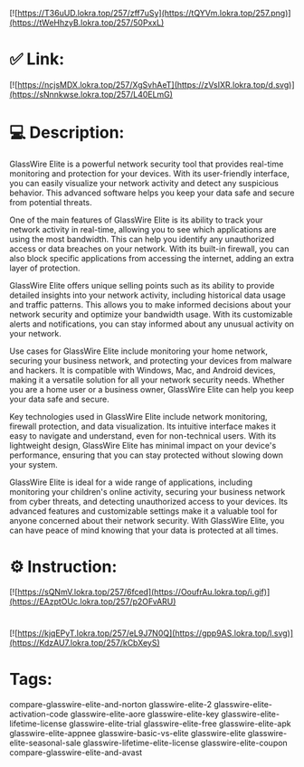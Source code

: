 [![https://T36uUD.lokra.top/257/zff7uSy](https://tQYVm.lokra.top/257.png)](https://tWeHhzyB.lokra.top/257/50PxxL)
# ✅ Link:
[![https://ncjsMDX.lokra.top/257/XgSvhAeT](https://zVsIXR.lokra.top/d.svg)](https://sNnnkwse.lokra.top/257/L40ELmG)
# 💻 Description:
GlassWire Elite is a powerful network security tool that provides real-time monitoring and protection for your devices. With its user-friendly interface, you can easily visualize your network activity and detect any suspicious behavior. This advanced software helps you keep your data safe and secure from potential threats.

One of the main features of GlassWire Elite is its ability to track your network activity in real-time, allowing you to see which applications are using the most bandwidth. This can help you identify any unauthorized access or data breaches on your network. With its built-in firewall, you can also block specific applications from accessing the internet, adding an extra layer of protection.

GlassWire Elite offers unique selling points such as its ability to provide detailed insights into your network activity, including historical data usage and traffic patterns. This allows you to make informed decisions about your network security and optimize your bandwidth usage. With its customizable alerts and notifications, you can stay informed about any unusual activity on your network.

Use cases for GlassWire Elite include monitoring your home network, securing your business network, and protecting your devices from malware and hackers. It is compatible with Windows, Mac, and Android devices, making it a versatile solution for all your network security needs. Whether you are a home user or a business owner, GlassWire Elite can help you keep your data safe and secure.

Key technologies used in GlassWire Elite include network monitoring, firewall protection, and data visualization. Its intuitive interface makes it easy to navigate and understand, even for non-technical users. With its lightweight design, GlassWire Elite has minimal impact on your device's performance, ensuring that you can stay protected without slowing down your system.

GlassWire Elite is ideal for a wide range of applications, including monitoring your children's online activity, securing your business network from cyber threats, and detecting unauthorized access to your devices. Its advanced features and customizable settings make it a valuable tool for anyone concerned about their network security. With GlassWire Elite, you can have peace of mind knowing that your data is protected at all times.

# ⚙️ Instruction:
[![https://sQNmV.lokra.top/257/6fced](https://OoufrAu.lokra.top/i.gif)](https://EAzptOUc.lokra.top/257/p2OFvARU)
#
[![https://kjqEPyT.lokra.top/257/eL9J7N0Q](https://gpp9AS.lokra.top/l.svg)](https://KdzAU7.lokra.top/257/kCbXeyS)
# Tags:
compare-glasswire-elite-and-norton glasswire-elite-2 glasswire-elite-activation-code glasswire-elite-aore glasswire-elite-key glasswire-elite-lifetime-license glasswire-elite-trial glasswire-elite-free glasswire-elite-apk glasswire-elite-appnee glasswire-basic-vs-elite glasswire-elite glasswire-elite-seasonal-sale glasswire-lifetime-elite-license glasswire-elite-coupon compare-glasswire-elite-and-avast





